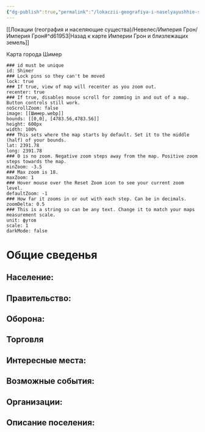 ```yaml
---
{"dg-publish":true,"permalink":"/lokaczii-geografiya-i-naselyayushhie-sushhestva/neveles/imperiya-gron/goroda/shimer/","dgPassFrontmatter":true}
---
```


[[Локации (география и населяющие существа)/Невелес/Империя Грон/Империя Грон#^d61953\|Назад к карте Империи Грон и близлежащих земель]]

Карта города Шимер
```leaflet
### id must be unique
id: Shimer
### Lock pins so they can't be moved
lock: true
### If true, view of map will recenter as you zoom out. 
recenter: true
### If true, disables mouse scroll for zomming in and out of a map. Button controls still work. 
noScrollZoom: false
image: [[Шимер.webp]]
bounds: [[0,0], [4783.56,4783.56]]
height: 600px
width: 100%
### This sets where the map starts by default. Set it to the middle (half) of your bounds. 
lat: 2391.78
long: 2391.78
### 0 is no zoom. Negative zoom steps away from the map. Positive zoom steps towards the map. 
minZoom: -3.5
### Max zoom is 18. 
maxZoom: 1
### Hover mouse over the Reset Zoom icon to see your current zoom level. 
defaultZoom: -1
### How far it zooms in or out with each step. Can be in decimals. 
zoomDelta: 0.5
### This is a string so can be any text. Change it to match your maps measurement scale. 
unit: футов
scale: 1
darkMode: false
```


# Общие сведенья

## Население: 

## Правительство: 

## Оборона: 

## Торговля 

## Интересные места: 


## Возможные события: 


## Организации: 



## Описание поселения: 
